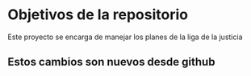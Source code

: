 # Objetivos de la repositorio

Este proyecto se encarga de manejar los planes de la liga de la justicia

## Estos cambios son nuevos desde github 

